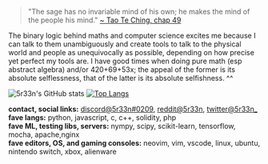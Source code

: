 > "The sage has no invariable mind of his own; he makes the mind of the people his mind." [~ Tao Te Ching, chap 49](http://classics.mit.edu/Lao/taote.2.ii.html)

The binary logic behind maths and computer science excites me because I can talk to them unambiguously and create tools to talk to the physical world and people as unequivocally as possible, depending on how precise yet perfect my tools are. I have good times when doing pure math (esp abstract algebra) and/or 420+69+53x; the appeal of the former is its absolute selflessness, that of the latter is its absolute selfishness. ^^

![5r33n's GitHub stats](https://github-readme-stats.vercel.app/api?username=5r33n&show_icons=true&theme=merko) [![Top Langs](https://github-readme-stats.vercel.app/api/top-langs/?username=anuraghazra&theme=merko&layout=compact)](https://github.com/anuraghazra/github-readme-stats)

**contact, social links:** [discord@5r33n#0209](https://discord.com/users/988920311552548884), [reddit@5r33n](https://www.reddit.com/user/5r33n), [twitter@5r33n_](https://www.twitter.com/5r33n_) <br>
**fave langs:** python, javascript, c, c++, solidity, php <br>
**fave ML, testing libs, servers:** nympy, scipy, scikit-learn, tensorflow, mocha, apache,nginx <br>
**fave editors, OS, and gaming consoles:** neovim, vim, vscode, linux, ubuntu, nintendo switch, xbox, alienware
